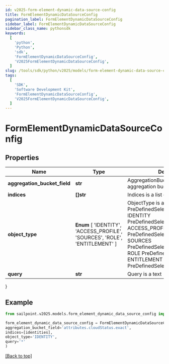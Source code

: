 ```yaml
---
id: v2025-form-element-dynamic-data-source-config
title: FormElementDynamicDataSourceConfig
pagination_label: FormElementDynamicDataSourceConfig
sidebar_label: FormElementDynamicDataSourceConfig
sidebar_class_name: pythonsdk
keywords:
  [
    'python',
    'Python',
    'sdk',
    'FormElementDynamicDataSourceConfig',
    'V2025FormElementDynamicDataSourceConfig',
  ]
slug: /tools/sdk/python/v2025/models/form-element-dynamic-data-source-config
tags:
  [
    'SDK',
    'Software Development Kit',
    'FormElementDynamicDataSourceConfig',
    'V2025FormElementDynamicDataSourceConfig',
  ]
---
```


# FormElementDynamicDataSourceConfig

## Properties

| Name | Type | Description | Notes |
| --- | --- | --- | --- |
| **aggregation_bucket_field** | **str** | AggregationBucketField is the aggregation bucket field name | [optional] |
| **indices** | **[]str** | Indices is a list of indices to use | [optional] |
| **object_type** | **Enum** [ 'IDENTITY', 'ACCESS_PROFILE', 'SOURCES', 'ROLE', 'ENTITLEMENT' ] | ObjectType is a PreDefinedSelectOption value IDENTITY PreDefinedSelectOptionIdentity ACCESS_PROFILE PreDefinedSelectOptionAccessProfile SOURCES PreDefinedSelectOptionSources ROLE PreDefinedSelectOptionRole ENTITLEMENT PreDefinedSelectOptionEntitlement | [optional] |
| **query** | **str** | Query is a text | [optional] |

}

## Example

```python
from sailpoint.v2025.models.form_element_dynamic_data_source_config import FormElementDynamicDataSourceConfig

form_element_dynamic_data_source_config = FormElementDynamicDataSourceConfig(
aggregation_bucket_field='attributes.cloudStatus.exact',
indices=[identities],
object_type='IDENTITY',
query='*'
)

```

[[Back to top]](#)

